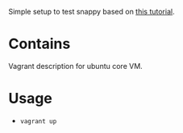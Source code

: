 Simple setup to test snappy based on [this tutorial](http://developer.ubuntu.com/en/snappy/tutorials/using-snappy/).

# Contains

Vagrant description for ubuntu core VM.

# Usage

* `vagrant up`
